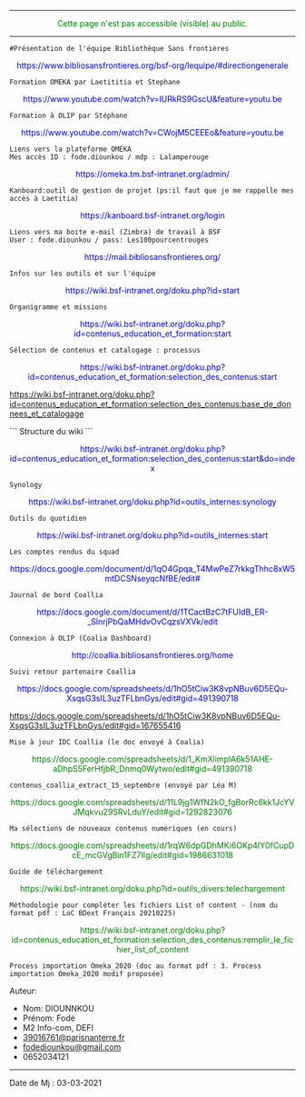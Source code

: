 -----------------------------------------------------------------------------
<p style='color:GREEN' align='center'>
Cette page n'est pas accessible (visible) au public.
</p>

-----------------------------------------------------------------------------
```
#Présentation de l'équipe Bibliothèque Sans frontières
```
<p style='color:blue' align='center'>
https://www.bibliosansfrontieres.org/bsf-org/lequipe/#directiongenerale
</p>

```
Formation OMEKA par Laetititia et Stephane 
```
<p style='color:blue' align='center'>
https://www.youtube.com/watch?v=lURkRS9GscU&feature=youtu.be
</p>

```
Formation à OLIP par Stéphane
```
<p style='color:blue' align='center'>
https://www.youtube.com/watch?v=CWojM5CEEEo&feature=youtu.be
</p>

```
Liens vers la plateforme OMEKA
Mes accès ID : fode.diounkou / mdp : Lalamperouge
```
<p style='color:blue' align='center'>
 https://omeka.tm.bsf-intranet.org/admin/
 </p>
 
 ```
 Kanboard:outil de gestion de projet (ps:il faut que je me rappelle mes accès à Laetitia)
 ```
<p style='color:blue' align='center'>
https://kanboard.bsf-intranet.org/login
 </p>

```
Liens vers ma boite e-mail (Zimbra) de travail à BSF
User : fode.diounkou / pass: Les100pourcentrouges
```
<p style='color:blue' align='center'>
https://mail.bibliosansfrontieres.org/
 </p>

```
Infos sur les outils et sur l'équipe 
```
<p style='color:blue' align='center'>
https://wiki.bsf-intranet.org/doku.php?id=start 
</p>

```
Organigramme et missions
```
<p style='color:blue' align='center'>
https://wiki.bsf-intranet.org/doku.php?id=contenus_education_et_formation:start
</p>

```
Sélection de contenus et catalogage : processus
```
<p style='color:blue' align='center'>
 https://wiki.bsf-intranet.org/doku.php?id=contenus_education_et_formation:selection_des_contenus:start

https://wiki.bsf-intranet.org/doku.php?id=contenus_education_et_formation:selection_des_contenus:base_de_donnees_et_catalogage
</p>
```
Structure du wiki
```
<p style='color:blue' align='center'>
https://wiki.bsf-intranet.org/doku.php?id=contenus_education_et_formation:selection_des_contenus:start&do=index
</p>

```
Synology
```
<p style='color:blue' align='center'>
https://wiki.bsf-intranet.org/doku.php?id=outils_internes:synology
</p>

```
Outils du quotidien
```
<p style='color:blue' align='center'>
https://wiki.bsf-intranet.org/doku.php?id=outils_internes:start
</p>

```
Les comptes rendus du squad
```
<p style='color:blue' align='center'>
https://docs.google.com/document/d/1qO4Gpqa_T4MwPeZ7rkkgThhc8xW5mtDCSNseyqcNfBE/edit#
</p>

```
Journal de bord Coallia
```
<p style='color:blue' align='center'>
https://docs.google.com/document/d/1TCactBzC7tFUIdB_ER-_SlnrjPbQaMHdvOvCqzsVXVk/edit
</p>

```
Connexion à OLIP (Coalia Dashboard)
```
<p style='color:blue' align='center'>
http://coallia.bibliosansfrontieres.org/home
</p>

```
Suivi retour partenaire Coallia
```
<p style='color:blue' align='center'>
https://docs.google.com/spreadsheets/d/1hO5tCiw3K8vpNBuv6D5EQu-XsqsG3sIL3uzTFLbnGys/edit#gid=491390718
 
https://docs.google.com/spreadsheets/d/1hO5tCiw3K8vpNBuv6D5EQu-XsqsG3sIL3uzTFLbnGys/edit#gid=167655416
</p>

```
Mise à jour IDC Coallia (le doc envoyé à Coalia)
```
<p style='color:green' align='center'>
https://docs.google.com/spreadsheets/d/1_KmXlimplA6k51AHE-aDhpS5FerHfjbR_Dnmq0Wytwo/edit#gid=491390718
</p>

```
contenus_coallia_extract_15_septembre (envoyé par Léa M)
```
<p style='color:green' align='center'>
https://docs.google.com/spreadsheets/d/11L9jg1WfN2kO_fgBorRc6kk1JcYVJMqkvu29SRvLduY/edit#gid=1292823076
</p>

```
Ma sélections de nouveaux contenus numériques (en cours)
```
<p style='color:green' align='center'>
https://docs.google.com/spreadsheets/d/1rqW6dpGDhMKi6OKp4IY0fCupDcE_mcGVgBin1FZ7lIg/edit#gid=1986631018
</p>

```
Guide de téléchargement
```
<p style='color:green' align='center'>
https://wiki.bsf-intranet.org/doku.php?id=outils_divers:telechargement
 </p>
 
```
Méthodologie pour compléter les fichiers List of content - (nom du format pdf : LoC BDext Français 20210225)
```
<p style='color:green' align='center'>
https://wiki.bsf-intranet.org/doku.php?id=contenus_education_et_formation:selection_des_contenus:remplir_le_fichier_list_of_content
 </p>
 
```
Process importation Omeka_2020 (doc au format pdf : 3. Process importation Omeka_2020 modif proposée)
```

Auteur:
  - Nom: DIOUNNKOU
  - Prénom: Fodé
  - M2 Info-com, DEFI
  - 39016761@parisnanterre.fr
  - fodediounkou@gmail.com
  - 0652034121
  
-----------------
Date de Mj : 03-03-2021


